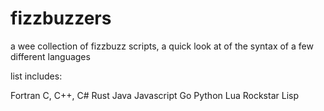 # fizzbuzzers


a wee collection of fizzbuzz scripts, a quick look at of the syntax of a few different languages

list includes:

Fortran
C, C++, C#
Rust
Java
Javascript
Go
Python
Lua
Rockstar
Lisp
